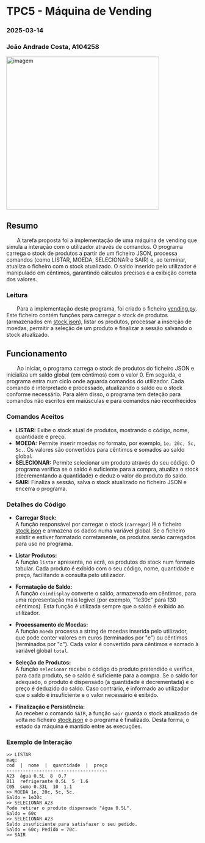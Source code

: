 # TPC5 - Máquina de Vending
### 2025-03-14

### João Andrade Costa, A104258
<img src="https://github.com/user-attachments/assets/afe8f9d7-90b8-4331-81e3-0b0aaac8c56e" alt="imagem" width="400" />

## Resumo
&nbsp;&nbsp;&nbsp;&nbsp;&nbsp;&nbsp; A tarefa proposta foi a implementação de uma máquina de vending que simula a interação com o utilizador através de comandos. O programa carrega o stock de produtos a partir de um ficheiro JSON, processa comandos (como LISTAR, MOEDA, SELECIONAR e SAIR) e, ao terminar, atualiza o ficheiro com o stock atualizado. O saldo inserido pelo utilizador é manipulado em cêntimos, garantindo cálculos precisos e a exibição correta dos valores.

### Leitura
&nbsp;&nbsp;&nbsp;&nbsp;&nbsp;&nbsp; Para a implementação deste programa, foi criado o ficheiro [vending.py](vending.py). Este ficheiro contém funções para carregar o stock de produtos (armazenados em [stock.json](stock.json)), listar os produtos, processar a inserção de moedas, permitir a seleção de um produto e finalizar a sessão salvando o stock atualizado.

## Funcionamento
&nbsp;&nbsp;&nbsp;&nbsp;&nbsp;&nbsp; Ao iniciar, o programa carrega o stock de produtos do ficheiro JSON e inicializa um saldo global (em cêntimos) com o valor 0. Em seguida, o programa entra num ciclo onde aguarda comandos do utilizador. Cada comando é interpretado e processado, atualizando o saldo ou o stock conforme necessário. Para além disso, o programa tem deteção para comandos não escritos em maiúsculas e para comandos não reconhecidos

### Comandos Aceitos
- **LISTAR:** Exibe o stock atual de produtos, mostrando o código, nome, quantidade e preço.
- **MOEDA:** Permite inserir moedas no formato, por exemplo, `1e, 20c, 5c, 5c.`. Os valores são convertidos para cêntimos e somados ao saldo global.
- **SELECIONAR:** Permite selecionar um produto através do seu código. O programa verifica se o saldo é suficiente para a compra, atualiza o stock (decrementando a quantidade) e deduz o valor do produto do saldo.
- **SAIR:** Finaliza a sessão, salva o stock atualizado no ficheiro JSON e encerra o programa.

### Detalhes do Código
- **Carregar Stock:**  
  A função responsável por carregar o stock (`carregar`) lê o ficheiro [stock.json](stock.json) e armazena os dados numa variável global. Se o ficheiro existir e estiver formatado corretamente, os produtos serão carregados para uso no programa.

- **Listar Produtos:**  
  A função `listar` apresenta, no ecrã, os produtos do stock num formato tabular. Cada produto é exibido com o seu código, nome, quantidade e preço, facilitando a consulta pelo utilizador.

- **Formatação de Saldo:**  
  A função `coindisplay` converte o saldo, armazenado em cêntimos, para uma representação mais legível (por exemplo, "1e30c" para 130 cêntimos). Esta função é utilizada sempre que o saldo é exibido ao utilizador.

- **Processamento de Moedas:**  
  A função `moeda` processa a string de moedas inserida pelo utilizador, que pode conter valores em euros (terminados por "e") ou cêntimos (terminados por "c"). Cada valor é convertido para cêntimos e somado à variável global `total`.  

- **Seleção de Produtos:**  
  A função `selecionar` recebe o código do produto pretendido e verifica, para cada produto, se o saldo é suficiente para a compra. Se o saldo for adequado, o produto é dispensado (a quantidade é decrementada) e o preço é deduzido do saldo. Caso contrário, é informado ao utilizador que o saldo é insuficiente e o valor necessário é exibido.

- **Finalização e Persistência:**  
  Ao receber o comando `SAIR`, a função `sair` guarda o stock atualizado de volta no ficheiro [stock.json](stock.json) e o programa é finalizado. Desta forma, o estado da máquina é mantido entre as execuções.

### Exemplo de Interação
```
>> LISTAR
maq:
cod  |  nome  |  quantidade  |  preço
-------------------------------------
A23  água 0.5L  8  0.7
B11  refrigerante 0.5L  5  1.6
C05  sumo 0.33L  10  1.1
>> MOEDA 1e, 20c, 5c, 5c.
Saldo = 1e30c
>> SELECIONAR A23
Pode retirar o produto dispensado "água 0.5L".
Saldo = 60c
>> SELECIONAR A23
Saldo insuficiente para satisfazer o seu pedido.
Saldo = 60c; Pedido = 70c.
>> SAIR
```
